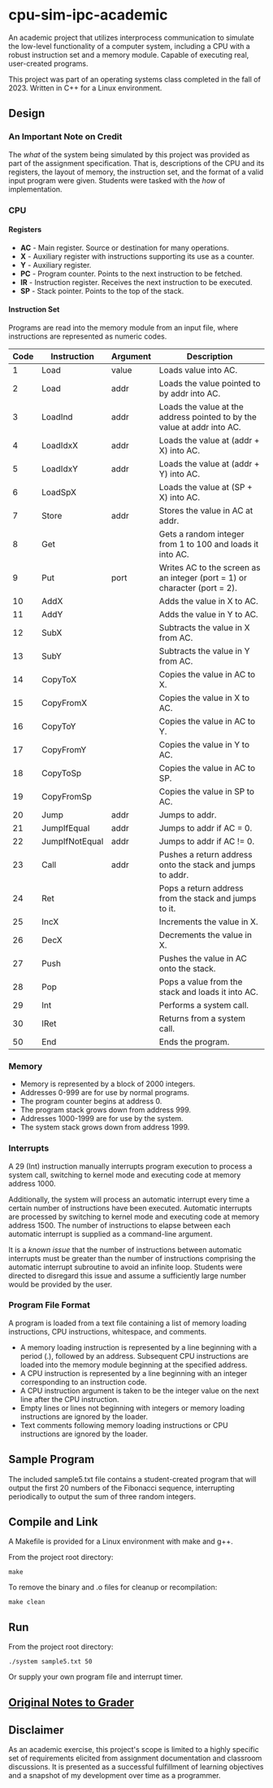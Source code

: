 # cpu-sim-ipc-academic

An academic project that utilizes interprocess communication to simulate the low-level functionality of a computer system, including a CPU with a robust instruction set and a memory module. Capable of executing real, user-created programs.

This project was part of an operating systems class completed in the fall of 2023. Written in C++ for a Linux environment.

## Design

### An Important Note on Credit

The *what* of the system being simulated by this project was provided as part of the assignment specification. That is, descriptions of the CPU and its registers, the layout of memory, the instruction set, and the format of a valid input program were given. Students were tasked with the *how* of implementation.

### CPU

#### Registers

- **AC** - Main register. Source or destination for many operations.
- **X** - Auxiliary register with instructions supporting its use as a counter.
- **Y** - Auxiliary register.
- **PC** - Program counter. Points to the next instruction to be fetched.
- **IR** - Instruction register. Receives the next instruction to be executed.
- **SP** - Stack pointer. Points to the top of the stack.

#### Instruction Set

Programs are read into the memory module from an input file, where instructions are represented as numeric codes.

|Code|Instruction|Argument|Description|
|---|---|---|---|
|1|Load|value|Loads value into AC.|
|2|Load|addr|Loads the value pointed to by addr into AC.|
|3|LoadInd|addr|Loads the value at the address pointed to by the value at addr into AC.|
|4|LoadIdxX|addr|Loads the value at (addr + X) into AC.|
|5|LoadIdxY|addr|Loads the value at (addr + Y) into AC.|
|6|LoadSpX||Loads the value at (SP + X) into AC.|
|7|Store|addr|Stores the value in AC at addr.|
|8|Get||Gets a random integer from 1 to 100 and loads it into AC.|
|9|Put|port|Writes AC to the screen as an integer (port = 1) or character (port = 2).|
|10|AddX||Adds the value in X to AC.|
|11|AddY||Adds the value in Y to AC.|
|12|SubX||Subtracts the value in X from AC.|
|13|SubY||Subtracts the value in Y from AC.|
|14|CopyToX||Copies the value in AC to X.|
|15|CopyFromX||Copies the value in X to AC.|
|16|CopyToY||Copies the value in AC to Y.|
|17|CopyFromY||Copies the value in Y to AC.|
|18|CopyToSp||Copies the value in AC to SP.|
|19|CopyFromSp||Copies the value in SP to AC.|
|20|Jump|addr|Jumps to addr.|
|21|JumpIfEqual|addr|Jumps to addr if AC = 0.|
|22|JumpIfNotEqual|addr|Jumps to addr if AC != 0.|
|23|Call|addr|Pushes a return address onto the stack and jumps to addr.|
|24|Ret||Pops a return address from the stack and jumps to it.|
|25|IncX||Increments the value in X.|
|26|DecX||Decrements the value in X.|
|27|Push||Pushes the value in AC onto the stack.|
|28|Pop||Pops a value from the stack and loads it into AC.|
|29|Int||Performs a system call.|
|30|IRet||Returns from a system call.|
|50|End||Ends the program.|

### Memory

- Memory is represented by a block of 2000 integers.
- Addresses 0-999 are for use by normal programs.
- The program counter begins at address 0.
- The program stack grows down from address 999.
- Addresses 1000-1999 are for use by the system.
- The system stack grows down from address 1999.

### Interrupts

A 29 (Int) instruction manually interrupts program execution to process a system call, switching to kernel mode and executing code at memory address 1000.

Additionally, the system will process an automatic interrupt every time a certain number of instructions have been executed. Automatic interrupts are processed by switching to kernel mode and executing code at memory address 1500. The number of instructions to elapse between each automatic interrupt is supplied as a command-line argument.

It is a *known issue* that the number of instructions between automatic interrupts must be greater than the number of instructions comprising the automatic interrupt subroutine to avoid an infinite loop. Students were directed to disregard this issue and assume a sufficiently large number would be provided by the user.

### Program File Format

A program is loaded from a text file containing a list of memory loading instructions, CPU instructions, whitespace, and comments.

- A memory loading instruction is represented by a line beginning with a period (.), followed by an address. Subsequent CPU instructions are loaded into the memory module beginning at the specified address.
- A CPU instruction is represented by a line beginning with an integer corresponding to an instruction code.
- A CPU instruction argument is taken to be the integer value on the next line after the CPU instruction.
- Empty lines or lines not beginning with integers or memory loading instructions are ignored by the loader.
- Text comments following memory loading instructions or CPU instructions are ignored by the loader.

## Sample Program

The included sample5.txt file contains a student-created program that will output the first 20 numbers of the Fibonacci sequence, interrupting periodically to output the sum of three random integers.

## Compile and Link

A Makefile is provided for a Linux environment with make and g++.

From the project root directory:

```
make
```

To remove the binary and .o files for cleanup or recompilation:

```
make clean
```

## Run

From the project root directory:

```
./system sample5.txt 50
```

Or supply your own program file and interrupt timer.

## [Original Notes to Grader](./OriginalNotesToGrader.md)

## Disclaimer

As an academic exercise, this project's scope is limited to a highly specific set of requirements elicited from assignment documentation and classroom discussions. It is presented as a successful fulfillment of learning objectives and a snapshot of my development over time as a programmer.
